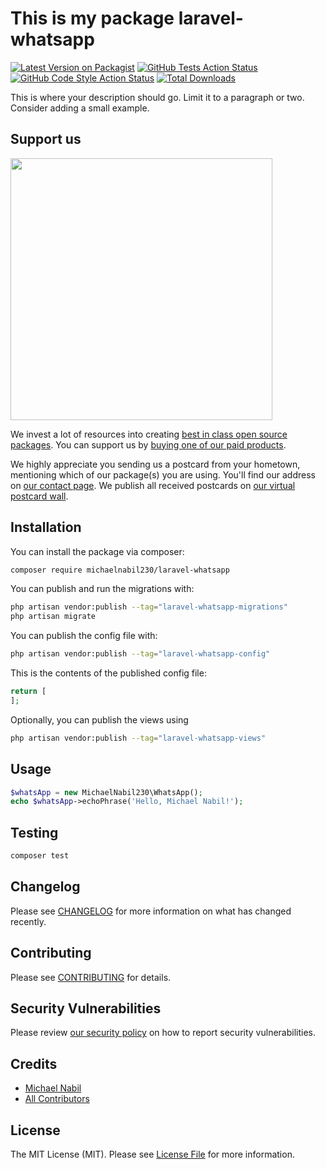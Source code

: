 # This is my package laravel-whatsapp

[![Latest Version on Packagist](https://img.shields.io/packagist/v/michaelnabil230/laravel-whatsapp.svg?style=flat-square)](https://packagist.org/packages/michaelnabil230/laravel-whatsapp)
[![GitHub Tests Action Status](https://img.shields.io/github/actions/workflow/status/michaelnabil230/laravel-whatsapp/run-tests.yml?branch=main&label=tests&style=flat-square)](https://github.com/michaelnabil230/laravel-whatsapp/actions?query=workflow%3Arun-tests+branch%3Amain)
[![GitHub Code Style Action Status](https://img.shields.io/github/actions/workflow/status/michaelnabil230/laravel-whatsapp/fix-php-code-style-issues.yml?branch=main&label=code%20style&style=flat-square)](https://github.com/michaelnabil230/laravel-whatsapp/actions?query=workflow%3A"Fix+PHP+code+style+issues"+branch%3Amain)
[![Total Downloads](https://img.shields.io/packagist/dt/michaelnabil230/laravel-whatsapp.svg?style=flat-square)](https://packagist.org/packages/michaelnabil230/laravel-whatsapp)

This is where your description should go. Limit it to a paragraph or two. Consider adding a small example.

## Support us

[<img src="https://github-ads.s3.eu-central-1.amazonaws.com/laravel-whatsapp.jpg?t=1" width="419px" />](https://spatie.be/github-ad-click/laravel-whatsapp)

We invest a lot of resources into creating [best in class open source packages](https://spatie.be/open-source). You can support us by [buying one of our paid products](https://spatie.be/open-source/support-us).

We highly appreciate you sending us a postcard from your hometown, mentioning which of our package(s) you are using. You'll find our address on [our contact page](https://spatie.be/about-us). We publish all received postcards on [our virtual postcard wall](https://spatie.be/open-source/postcards).

## Installation

You can install the package via composer:

```bash
composer require michaelnabil230/laravel-whatsapp
```

You can publish and run the migrations with:

```bash
php artisan vendor:publish --tag="laravel-whatsapp-migrations"
php artisan migrate
```

You can publish the config file with:

```bash
php artisan vendor:publish --tag="laravel-whatsapp-config"
```

This is the contents of the published config file:

```php
return [
];
```

Optionally, you can publish the views using

```bash
php artisan vendor:publish --tag="laravel-whatsapp-views"
```

## Usage

```php
$whatsApp = new MichaelNabil230\WhatsApp();
echo $whatsApp->echoPhrase('Hello, Michael Nabil!');
```

## Testing

```bash
composer test
```

## Changelog

Please see [CHANGELOG](CHANGELOG.md) for more information on what has changed recently.

## Contributing

Please see [CONTRIBUTING](CONTRIBUTING.md) for details.

## Security Vulnerabilities

Please review [our security policy](../../security/policy) on how to report security vulnerabilities.

## Credits

- [Michael Nabil](https://github.com/michaelnabil230)
- [All Contributors](../../contributors)

## License

The MIT License (MIT). Please see [License File](LICENSE.md) for more information.
